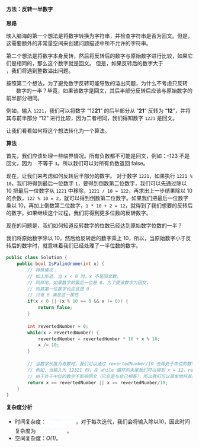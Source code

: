 #### 方法：反转一半数字

**思路**

映入脑海的第一个想法是将数字转换为字符串，并检查字符串是否为回文。但是，这需要额外的非常量空间来创建问题描述中所不允许的字符串。

第二个想法是将数字本身反转，然后将反转后的数字与原始数字进行比较，如果它们是相同的，那么这个数字就是回文。
但是，如果反转后的数字大于 ![\text{int.MAX} ](./p__text{int.MAX}_.png) ，我们将遇到整数溢出问题。

按照第二个想法，为了避免数字反转可能导致的溢出问题，为什么不考虑只反转 ![\text{int} ](./p__text{int}_.png)  数字的一半？毕竟，如果该数字是回文，其后半部分反转后应该与原始数字的前半部分相同。


例如，输入 `1221`，我们可以将数字 “12**21**” 的后半部分从 “**21**” 反转为 “**12**”，并将其与前半部分 “12” 进行比较，因为二者相同，我们得知数字 `1221` 是回文。

让我们看看如何将这个想法转化为一个算法。

**算法**

首先，我们应该处理一些临界情况。所有负数都不可能是回文，例如：-123 不是回文，因为 `-` 不等于 `3`。所以我们可以对所有负数返回 false。

现在，让我们来考虑如何反转后半部分的数字。
对于数字 `1221`，如果执行 `1221 % 10`，我们将得到最后一位数字 `1`，要得到倒数第二位数字，我们可以先通过除以 10 把最后一位数字从 `1221` 中移除，`1221 / 10 = 122`，再求出上一步结果除以 10 的余数，`122 % 10 = 2`，就可以得到倒数第二位数字。如果我们把最后一位数字乘以 10，再加上倒数第二位数字，`1 * 10 + 2 = 12`，就得到了我们想要的反转后的数字。如果继续这个过程，我们将得到更多位数的反转数字。

现在的问题是，我们如何知道反转数字的位数已经达到原始数字位数的一半？

我们将原始数字除以 10，然后给反转后的数字乘上 10，所以，当原始数字小于反转后的数字时，就意味着我们已经处理了一半位数的数字。

```csharp [Qp4d7TdB-C#]
public class Solution {
    public bool IsPalindrome(int x) {
        // 特殊情况：
        // 如上所述，当 x < 0 时，x 不是回文数。
        // 同样地，如果数字的最后一位是 0，为了使该数字为回文，
        // 则其第一位数字也应该是 0
        // 只有 0 满足这一属性
        if(x < 0 || (x % 10 == 0 && x != 0)) {
            return false;
        }

        int revertedNumber = 0;
        while(x > revertedNumber) {
            revertedNumber = revertedNumber * 10 + x % 10;
            x /= 10;
        }

        // 当数字长度为奇数时，我们可以通过 revertedNumber/10 去除处于中位的数字。
        // 例如，当输入为 12321 时，在 while 循环的末尾我们可以得到 x = 12，revertedNumber = 123，
        // 由于处于中位的数字不影响回文（它总是与自己相等），所以我们可以简单地将其去除。
        return x == revertedNumber || x == revertedNumber/10;
    }
}
```


**复杂度分析**

* 时间复杂度：![O(\log_{10}(n)) ](./p__O_log_{10}_n___.png) ，对于每次迭代，我们会将输入除以10，因此时间复杂度为 ![O(\log_{10}(n)) ](./p__O_log_{10}_n___.png) 。
* 空间复杂度：*O(1)*。